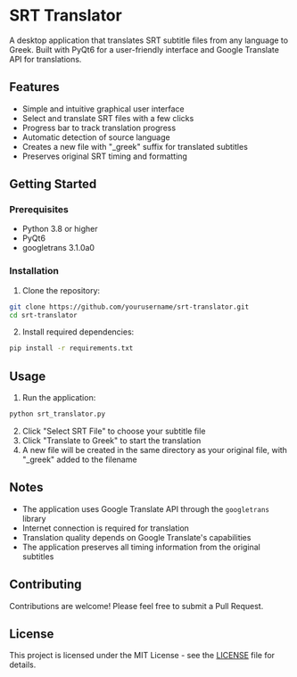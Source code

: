 # SRT Translator

A desktop application that translates SRT subtitle files from any language to Greek. Built with PyQt6 for a user-friendly interface and Google Translate API for translations.

## Features

- Simple and intuitive graphical user interface
- Select and translate SRT files with a few clicks
- Progress bar to track translation progress
- Automatic detection of source language
- Creates a new file with "_greek" suffix for translated subtitles
- Preserves original SRT timing and formatting

## Getting Started

### Prerequisites

- Python 3.8 or higher
- PyQt6
- googletrans 3.1.0a0

### Installation

1. Clone the repository:
```bash
git clone https://github.com/yourusername/srt-translator.git
cd srt-translator
```

2. Install required dependencies:
```bash
pip install -r requirements.txt
```

## Usage

1. Run the application:
```bash
python srt_translator.py
```

2. Click "Select SRT File" to choose your subtitle file
3. Click "Translate to Greek" to start the translation
4. A new file will be created in the same directory as your original file, with "_greek" added to the filename

## Notes

- The application uses Google Translate API through the `googletrans` library
- Internet connection is required for translation
- Translation quality depends on Google Translate's capabilities
- The application preserves all timing information from the original subtitles

## Contributing

Contributions are welcome! Please feel free to submit a Pull Request.

## License

This project is licensed under the MIT License - see the [LICENSE](LICENSE) file for details.
